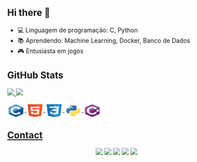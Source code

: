 ## Hi there 👋

- 💻 Linguagem de programação: C, Python
- 📚 Aprendendo: Machine Learning, Docker, Banco de Dados
- 🎮 Entusiasta em jogos 

## **GitHub Stats**
 <div>
  <a href="https://github.com/juliana-azevedo">
  <img height="165em" src="https://github-readme-stats-sigma-five.vercel.app/api?username=juliana-azevedo&show_icons=true&theme=midnight-purple&include_all_commits=true&count_private=true"/>
  <img height="165em" src="https://github-readme-stats-sigma-five.vercel.app/api/top-langs/?username=juliana-azevedo&layout=compact&langs_count=7&theme=midnight-purple"/>
</div>

<div style="display: inline_block"><br>
  <img align="center" alt="HTML" height="30" width="40" src="https://raw.githubusercontent.com/devicons/devicon/master/icons/c/c-original.svg">
  <img align="center" alt="HTML" height="30" width="40" src="https://raw.githubusercontent.com/devicons/devicon/master/icons/html5/html5-original.svg">
  <img align="center" alt="CSS" height="30" width="40" src="https://raw.githubusercontent.com/devicons/devicon/master/icons/css3/css3-original.svg">
  <img align="center" alt="Python" height="30" width="40" src="https://raw.githubusercontent.com/devicons/devicon/master/icons/python/python-original.svg">
  <img align="center" alt="Csharp" height="30" width="40" src="https://raw.githubusercontent.com/devicons/devicon/master/icons/csharp/csharp-original.svg">
</div>

## **Contact**
<p align="center">
 <a href = "mailto: julianazevedo09@gmail.com"><img src="https://img.shields.io/badge/-Gmail-%23EA4335?style=for-the-badge&logo=gmail&logoColor=white"></a>
 <a href="https://www.linkedin.com/in/juliana-azevedo-dev/" target="_blank"><img src="https://img.shields.io/badge/-LinkedIn-%230077B5?style=for-the-badge&logo=linkedin&logoColor=white"></a>
 <a href="https://www.instagram.com/julianazevedo__/" target="_blank"><img src="https://img.shields.io/badge/-Instagram-%23E4405F?style=for-the-badge&logo=instagram&logoColor=white"></a>
  <a href="https://steamcommunity.com/profiles/76561198200477855/" target="_blank"><img src="https://img.shields.io/badge/Steam-000000?style=for-the-badge&logo=steam&logoColor=white"></a>
  <a href="https://www.twitch.tv/freyastorn" target="_blank"><img src="https://img.shields.io/badge/Twitch-9146FF?style=for-the-badge&logo=twitch&logoColor=white"></a>

</p>
